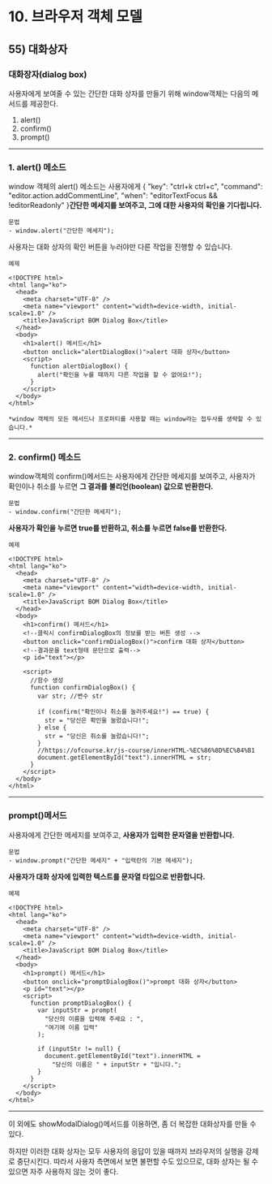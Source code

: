 # 10. 브라우저 객체 모델

## 55) 대화상자

### 대화장자(dialog box)

사용자에게 보여줄 수 있는 간단한 대화 상자를 만들기 위해 window객체는 다음의 메서드를 제공한다.

1. alert()
2. confirm()
3. prompt()

---

### 1. alert() 메소드

window 객체의 alert() 메소드는 사용자에게 {
"key": "ctrl+k ctrl+c",
"command": "editor.action.addCommentLine",
"when": "editorTextFocus && !editorReadonly"
}**간단한 메세지를 보여주고, 그에 대한 사용자의 확인을 기다립니다.**

```
문법
- window.alert("간단한 메세지");
```

사용자는 대화 상자의 확인 버튼을 누러야만 다른 작업을 진행할 수 있습니다.

```
예제

<!DOCTYPE html>
<html lang="ko">
  <head>
    <meta charset="UTF-8" />
    <meta name="viewport" content="width=device-width, initial-scale=1.0" />
    <title>JavaScript BOM Dialog Box</title>
  </head>
  <body>
    <h1>alert() 메서드</h1>
    <button onclick="alertDialogBox()">alert 대화 상자</button>
    <script>
      function alertDialogBox() {
        alert("확인을 누를 때까지 다른 작업을 할 수 없어요!");
      }
    </script>
  </body>
</html>
```

`*window 객체의 모든 메서드나 프로퍼티를 사용할 때는 window라는 접두사를 생략할 수 있습니다.*`

---

### 2. confirm() 메소드

window객체의 confirm()메서드는 사용자에게 간단한 메세지를 보여주고, 사용자가 확인이나 취소를 누르면 **그 결과를 불리언(boolean) 값으로 반환한다.**

```
문법
- window.confirm("간단한 메세지");
```

**사용자가 확인을 누르면 true를 반환하고, 취소를 누르면 false를 반환한다.**

```
예제

<!DOCTYPE html>
<html lang="ko">
  <head>
    <meta charset="UTF-8" />
    <meta name="viewport" content="width=device-width, initial-scale=1.0" />
    <title>JavaScript BOM Dialog Box</title>
  </head>
  <body>
    <h1>confirm() 메서드</h1>
    <!--클릭시 confirmDialogBox의 정보를 받는 버튼 생성 -->
    <button onclick="confirmDialogBox()">confirm 대화 상자</button>
    <!--결과문을 text형태 문단으로 출력-->
    <p id="text"></p>

    <script>
      //함수 생성
      function confirmDialogBox() {
        var str; //변수 str

        if (confirm("확인이나 취소를 눌러주세요!") == true) {
          str = "당신은 확인을 눌렀습니다!";
        } else {
          str = "당신은 취소를 눌렀습니다!";
        }
        //https://ofcourse.kr/js-course/innerHTML-%EC%86%8D%EC%84%B1
        document.getElementById("text").innerHTML = str;
      }
    </script>
  </body>
</html>
```

---

### prompt()메서드

사용자에게 간단한 메세지를 보여주고, **사용자가 입력한 문자열을 반환합니다.**

```
문법
- window.prompt("간단한 메세지" + "입력란의 기본 메세지");
```

**사용자가 대화 상자에 입력한 텍스트를 문자열 타입으로 반환합니다.**

```
예제

<!DOCTYPE html>
<html lang="ko">
  <head>
    <meta charset="UTF-8" />
    <meta name="viewport" content="width=device-width, initial-scale=1.0" />
    <title>JavaScript BOM Dialog Box</title>
  </head>
  <body>
    <h1>prompt() 메서드</h1>
    <button onclick="promptDialogBox()">prompt 대화 상자</button>
    <p id="text"></p>
    <script>
      function promptDialogBox() {
        var inputStr = prompt(
          "당신의 이름을 입력해 주세요 : ",
          "여기에 이름 입력"
        );

        if (inputStr != null) {
          document.getElementById("text").innerHTML =
            "당신의 이름은 " + inputStr + "입니다.";
        }
      }
    </script>
  </body>
</html>
```

---

이 외에도 showModalDialog()메서드를 이용하면, 좀 더 복잡한 대화상자를 만들 수 있다.

하지만 이러한 대화 상자는 모두 사용자의 응답이 있을 때까지 브라우저의 실행을 강제로 중단시킨다.
따라서 사용자 측면에서 보면 불편할 수도 있으므로, 대화 상자는 될 수 있으면 자주 사용하지 않는 것이 좋다.
